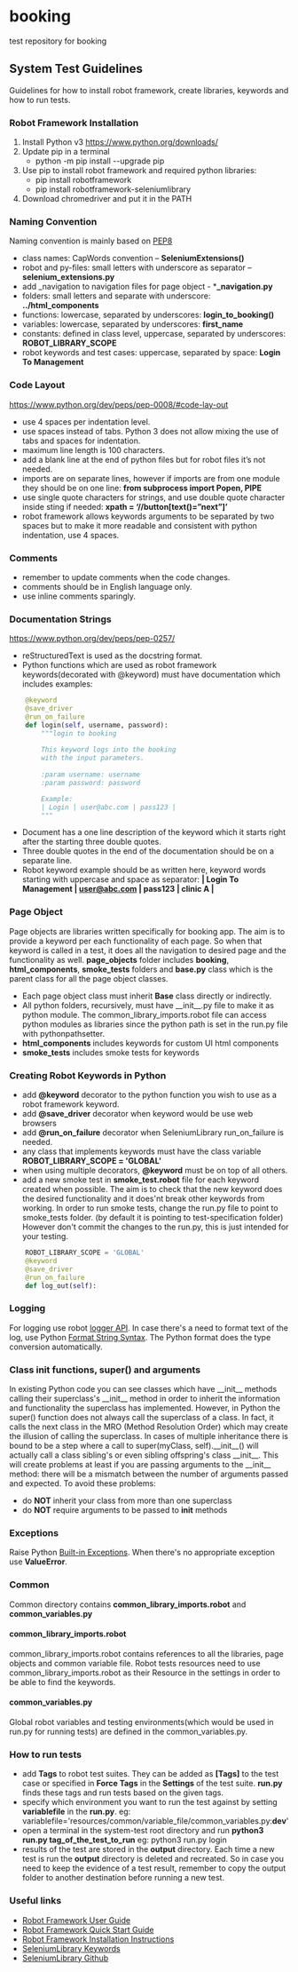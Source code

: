 # booking
test repository for booking

## System Test Guidelines
Guidelines for how to install robot framework, create libraries, keywords and how to run tests.

### Robot Framework Installation 
1.	Install Python v3 https://www.python.org/downloads/ 
2.	Update pip in a terminal
      * python -m pip install --upgrade pip
3.	Use pip to install robot framework and required python libraries:
      *	pip install robotframework
      *	pip install robotframework-seleniumlibrary
4. Download chromedriver and put it in the PATH

### Naming Convention
Naming convention is mainly based on [PEP8](https://www.python.org/dev/peps/pep-0008/) 
*	class names: CapWords convention – **SeleniumExtensions()**
*	robot and py-files: small letters with underscore as separator – **selenium_extensions.py**
*	add _navigation to navigation files for page object - ***_navigation.py** 
*	folders: small letters and separate with underscore: **../html_components**
*	functions: lowercase, separated by underscores: **login_to_booking()**
*	variables: lowercase, separated by underscores: **first_name**
*	constants: defined in class level, uppercase, separated by underscores: **ROBOT_LIBRARY_SCOPE**
*   robot keywords and test cases: uppercase, separated by space: **Login To Management**
 
### Code Layout 
https://www.python.org/dev/peps/pep-0008/#code-lay-out 
*	use 4 spaces per indentation level. 
*	use spaces instead of tabs. Python 3 does not allow mixing the use of tabs and spaces for indentation. 
*	maximum line length is 100 characters.
*	add a blank line at the end of python files but for robot files it’s not needed.
*	imports are on separate lines, however if imports are from one module they should be on one line: **from subprocess import Popen, PIPE** 
*	use single quote characters for strings, and use double quote character inside sting if needed: **xpath = ‘//button[text()=”next”]’**
*   robot framework allows keywords arguments to be separated by two spaces but to make it more readable and consistent with python indentation, use 4 spaces.

### Comments
*	remember to update comments when the code changes.
*	comments should be in English language only.
*	use inline comments sparingly.

### Documentation Strings
https://www.python.org/dev/peps/pep-0257/ 
*	reStructuredText is used as the docstring format.
*	Python functions which are used as robot framework keywords(decorated with @keyword) must have documentation which includes examples:

```python    
    @keyword
    @save_driver
    @run_on_failure
    def login(self, username, password):
        """login to booking
         
        This keyword logs into the booking
        with the input parameters. 
         
        :param username: username
        :param password: password

        Example:
        | Login | user@abc.com | pass123 |
        """ 
```      
*    Document has a one line description of the keyword which it starts right after the starting three double quotes.
*    Three double quotes in the end of the documentation should be on a separate line.
*    Robot keyword example should be as written here, keyword words starting with uppercase and space as separator: **| Login To Management | user@abc.com | pass123 | clinic A |**

### Page Object
Page objects are libraries written specifically for booking app. The aim is to provide a keyword per each functionality of each page. So when that keyword is called in a test, it does all the navigation to desired page and the functionality as well.
**page_objects** folder includes **booking**, **html_components**, **smoke_tests** folders and **base.py** class which is the parent class for all the page object classes.
*    Each page object class must inherit **Base** class directly or indirectly.
*    All python folders, recursively, must have \_\_init__.py file to make it as python module. The common_library_imports.robot file can access python modules as libraries since the python path is set in the run.py file with pythonpathsetter.
*    **html_components** includes keywords for custom UI html components
*    **smoke_tests** includes smoke tests for keywords
### Creating  Robot Keywords in Python
*    add **@keyword** decorator to the python function you wish to use as a robot framework keyword.
*    add **@save_driver** decorator when keyword would be use web browsers
*    add **@run_on_failure** decorator when SeleniumLibrary run_on_failure is needed.
*    any class that implements keywords must have the class variable **ROBOT_LIBRARY_SCOPE = 'GLOBAL'**
*    when using multiple decorators, **@keyword** must be on top of all others.
*    add a new smoke test in **smoke_test.robot** file for each keyword created when possible. The aim is to check that the new keyword does the desired functionality and it does'nt break other keywords from working. In order to run smoke tests, change the run.py file to point to smoke_tests folder. (by default it is pointing to test-specification folder) However don't commit the changes to the run.py, this is just intended for your testing.

```python    
    ROBOT_LIBRARY_SCOPE = 'GLOBAL'
    @keyword 
    @save_driver
    @run_on_failure
    def log_out(self):
```
### Logging
For logging use robot [logger API](https://robot-framework.readthedocs.io/en/latest/autodoc/robot.api.html#module-robot.api.logger). In case there's a need to format text of the log, use Python [Format String Syntax](https://docs.python.org/2/library/string.html#format-string-syntax). The Python format does the type conversion automatically.
### Class init functions, super() and arguments
In existing Python code you can see classes which have \_\_init__ methods calling their superclass's \_\_init__ method in order to inherit the information and functionality the superclass has implemented. However, in Python the super() function does not always call the superclass of a class. In fact, it calls the next class in the MRO (Method Resolution Order) which may create the illusion of calling the superclass. In cases of multiple inheritance there is bound to be a step where a call to super(myClass, self).\_\_init__() will actually call a class sibling's or even sibling offspring's class \_\_init__. This will create problems at least if you are passing arguments to the \_\_init__ method: there will be a mismatch between the number of arguments passed and expected. To avoid these problems:
*    do **NOT** inherit your class from more than one superclass
*    do **NOT** require arguments to be passed to __init__ methods
### Exceptions
Raise Python [Built-in Exceptions](https://docs.python.org/2/library/exceptions.html).
When there's no appropriate exception use **ValueError**.
### Common
Common directory contains **common_library_imports.robot** and **common_variables.py**
#### common_library_imports.robot
common_library_imports.robot contains references to all the libraries, page objects and common variable file. Robot tests resources need to use common_library_imports.robot as their Resource in the settings in order to be able to find the keywords.
#### common_variables.py
Global robot variables and testing environments(which would be used in run.py for running tests) are defined in the common_variables.py.
### How to run tests
*    add **Tags** to robot test suites. They can be added as **[Tags]** to the test case or specified in **Force Tags** in the **Settings** of the test suite. **run.py** finds these tags and run tests based on the given tags.
*    specify which environment you want to run the test against by setting **variablefile** in the **run.py**. eg: variablefile='resources/common/variable_file/common_variables.py:**dev**'
*    open a terminal in the system-test root directory and run **python3 run.py tag_of_the_test_to_run** eg: python3 run.py login
*    results of the test are stored in the **output** directory. Each time a new test is run the **output** directory is deleted and recreated. So in case you need to keep the evidence of a test result, remember to copy the output folder to another destination before running a new test.
### Useful links
*    [Robot Framework User Guide](http://robotframework.org/robotframework/latest/RobotFrameworkUserGuide.html)
*    [Robot Framework Quick Start Guide](https://github.com/robotframework/QuickStartGuide/blob/master/QuickStart.rst)
*    [Robot Framework Installation Instructions](https://github.com/robotframework/robotframework/blob/master/INSTALL.rst)
*    [SeleniumLibrary Keywords](http://robotframework.org/SeleniumLibrary/SeleniumLibrary.html)
*    [SeleniumLibrary Github](https://github.com/robotframework/SeleniumLibrary)
